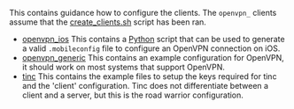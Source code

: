 This contains guidance how to configure the clients. The `openvpn_` clients assume that the [create_clients.sh](../pki/create_clients.sh) script has been ran.

* [openvpn_ios](openvpn_ios) This contains a [Python][python] script that can be
    used to generate a valid `.mobileconfig` file to configure an OpenVPN
    connection on iOS.
* [openvpn_generic](openvpn_generic) This contains an example configuration for
    OpenVPN, it should work on most systems that support OpenVPN.
* [tinc](tinc) This contains the example files to setup the keys required for
    tinc and the 'client' configuration. Tinc does not differentiate between a
    client and a server, but this is the road warrior configuration.



[python]: https://www.python.org/